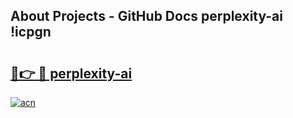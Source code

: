 ## About Projects - GitHub Docs perplexity-ai !icpgn

# <h2><a href="https://andorid.site?title=perplexity-ai&ref=13PRO">🔗👉 🔴 perplexity-ai</a></h2>

[![acn](https://github.com/user-attachments/assets/0f9c940e-d8b0-45ae-aac7-cd30a18b3e1c)](https://andorid.site?title=perplexity-ai&ref=13PRO)

